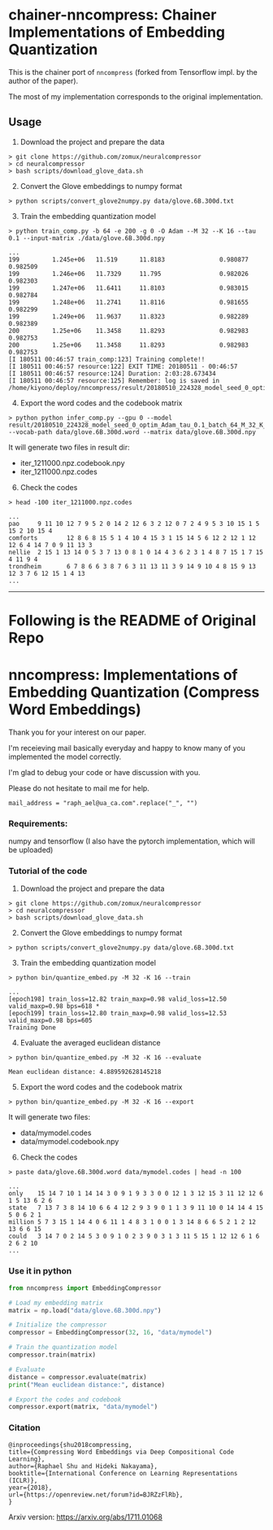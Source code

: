 # chainer-nncompress: Chainer Implementations of Embedding Quantization 

This is the chainer port of `nncompress` (forked from Tensorflow impl. by the author of the paper).

The most of my implementation corresponds to the original implementation.

## Usage

1. Download the project and prepare the data

```
> git clone https://github.com/zomux/neuralcompressor
> cd neuralcompressor
> bash scripts/download_glove_data.sh
```

2. Convert the Glove embeddings to numpy format

```
> python scripts/convert_glove2numpy.py data/glove.6B.300d.txt
```

3. Train the embedding quantization model

```
> python train_comp.py -b 64 -e 200 -g 0 -O Adam --M 32 --K 16 --tau 0.1 --input-matrix ./data/glove.6B.300d.npy
```

```
...
199         1.245e+06   11.519      11.8183               0.980877    0.982509
199         1.246e+06   11.7329     11.795                0.982026    0.982303
199         1.247e+06   11.6411     11.8103               0.983015    0.982784
199         1.248e+06   11.2741     11.8116               0.981655    0.982299
199         1.249e+06   11.9637     11.8323               0.982289    0.982389
200         1.25e+06    11.3458     11.8293               0.982983    0.982753
200         1.25e+06    11.3458     11.8293               0.982983    0.982753
[I 180511 00:46:57 train_comp:123] Training complete!!
[I 180511 00:46:57 resource:122] EXIT TIME: 20180511 - 00:46:57
[I 180511 00:46:57 resource:124] Duration: 2:03:28.673434
[I 180511 00:46:57 resource:125] Remember: log is saved in /home/kiyono/deploy/nncompress/result/20180510_224328_model_seed_0_optim_Adam_tau_0.1_batch_64_M_32_K_16
```

4. Export the word codes and the codebook matrix

```
> python python infer_comp.py --gpu 0 --model result/20180510_224328_model_seed_0_optim_Adam_tau_0.1_batch_64_M_32_K_16/iter_1211000.npz --vocab-path data/glove.6B.300d.word --matrix data/glove.6B.300d.npy
```

It will generate two files in result dir:
- iter_1211000.npz.codebook.npy
- iter_1211000.npz.codes

6. Check the codes

```
> head -100 iter_1211000.npz.codes
```

```
...
pao     9 11 10 12 7 9 5 2 0 14 2 12 6 3 2 12 0 7 2 4 9 5 3 10 15 1 5 15 2 10 15 4
comforts        12 8 6 8 15 5 1 4 10 4 15 3 1 15 14 5 6 12 2 12 1 12 12 6 4 14 7 0 9 11 13 3
nellie  2 15 1 13 14 0 5 3 7 13 0 8 1 0 14 4 3 6 2 3 1 4 8 7 15 1 7 15 4 11 9 4
trondheim       6 7 8 6 6 3 8 7 6 3 11 13 11 3 9 14 9 10 4 8 15 9 13 12 3 7 6 12 15 1 4 13
...
```

---
# Following is the README of Original Repo
# nncompress: Implementations of Embedding Quantization (Compress Word Embeddings)

Thank you for your interest on our paper.

I'm receieving mail basically everyday and happy to know many of you implemented the model correctly.

I'm glad to debug your code or have discussion with you.

Please do not hesitate to mail me for help.

`mail_address = "raph_ael@ua_ca.com".replace("_", "")`

### Requirements:

numpy and tensorflow (I also have the pytorch implementation, which will be uploaded)

### Tutorial of the code

1. Download the project and prepare the data

```
> git clone https://github.com/zomux/neuralcompressor
> cd neuralcompressor
> bash scripts/download_glove_data.sh
```

2. Convert the Glove embeddings to numpy format

```
> python scripts/convert_glove2numpy.py data/glove.6B.300d.txt
```

3. Train the embedding quantization model

```
> python bin/quantize_embed.py -M 32 -K 16 --train
```

```
...
[epoch198] train_loss=12.82 train_maxp=0.98 valid_loss=12.50 valid_maxp=0.98 bps=618 *
[epoch199] train_loss=12.80 train_maxp=0.98 valid_loss=12.53 valid_maxp=0.98 bps=605
Training Done
```

4. Evaluate the averaged euclidean distance

```
> python bin/quantize_embed.py -M 32 -K 16 --evaluate
```

```
Mean euclidean distance: 4.889592628145218
```

5. Export the word codes and the codebook matrix

```
> python bin/quantize_embed.py -M 32 -K 16 --export
```

It will generate two files:
- data/mymodel.codes
- data/mymodel.codebook.npy

6. Check the codes

```
> paste data/glove.6B.300d.word data/mymodel.codes | head -n 100
```

```
...
only    15 14 7 10 1 14 14 3 0 9 1 9 3 3 0 0 12 1 3 12 15 3 11 12 12 6 1 5 13 6 2 6
state   7 13 7 3 8 14 10 6 6 4 12 2 9 3 9 0 1 1 3 9 11 10 0 14 14 4 15 5 0 6 2 1
million 5 7 3 15 1 14 4 0 6 11 1 4 8 3 1 0 0 1 3 14 8 6 6 5 2 1 2 12 13 6 6 15
could   3 14 7 0 2 14 5 3 0 9 1 0 2 3 9 0 3 1 3 11 5 15 1 12 12 6 1 6 2 6 2 10
...
```

### Use it in python

```python
from nncompress import EmbeddingCompressor

# Load my embedding matrix
matrix = np.load("data/glove.6B.300d.npy")

# Initialize the compressor
compressor = EmbeddingCompressor(32, 16, "data/mymodel")

# Train the quantization model
compressor.train(matrix)

# Evaluate
distance = compressor.evaluate(matrix)
print("Mean euclidean distance:", distance)

# Export the codes and codebook
compressor.export(matrix, "data/mymodel")
```

### Citation

```
@inproceedings{shu2018compressing,
title={Compressing Word Embeddings via Deep Compositional Code Learning},
author={Raphael Shu and Hideki Nakayama},
booktitle={International Conference on Learning Representations (ICLR)},
year={2018},
url={https://openreview.net/forum?id=BJRZzFlRb},
}
```

Arxiv version: https://arxiv.org/abs/1711.01068
